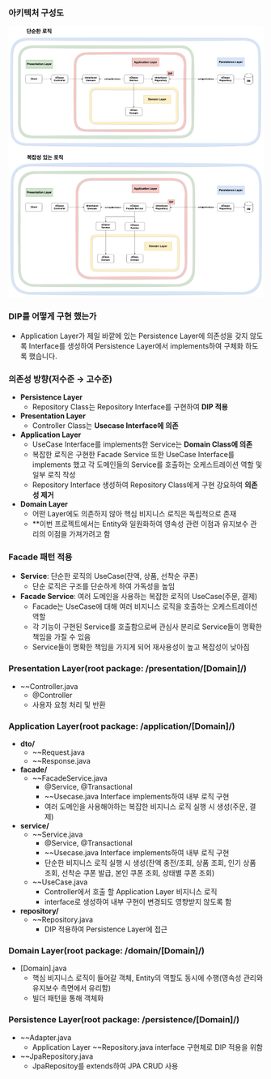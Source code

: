 ### 아키텍처 구성도

![아키텍처 구성도](https://github.com/qkr107781/hhplus_e-commerce_server/blob/feature/docs/4.Architecture.png)

### DIP를 어떻게 구현 했는가

- Application Layer가 제일 바깥에 있는 Persistence Layer에 의존성을 갖지 않도록 Interface를 생성하여 Persistence Layer에서 implements하여 구체화 하도록 했습니다.

### 의존성 방향(저수준 → 고수준)

- **Persistence Layer**
    - Repository Class는 Repository Interface를 구현하여 **DIP 적용**
- **Presentation Layer**
    - Controller Class는 **Usecase Interface에 의존**
- **Application Layer**
    - UseCase Interface를 implements한 Service는 **Domain Class에 의존**
    - 복잡한 로직은 구현한 Facade Service 또한 UseCase Interface를 implements 했고 각 도메인들의 Service를 호출하는 오케스트레이션 역할 및 일부 로직 작성
    - Repository Interface 생성하여 Repository Class에게 구현 강요하여 **의존성 제거**
- **Domain Layer**
    - 어떤 Layer에도 의존하지 않아 핵심 비지니스 로직은 독립적으로 존재
    - **이번 프로젝트에서는 Entity와 일원화하여 영속성 관련 이점과 유지보수 관리의 이점을 가져가려고 함

### Facade 패턴 적용

- **Service**: 단순한 로직의 UseCase(잔액, 상품, 선착순 쿠폰)
    - 단순 로직은 구조를 단순하게 하여 가독성을 높임
- **Facade Service**: 여러 도메인을 사용하는 복잡한 로직의 UseCase(주문, 결제)
    - Facade는 UseCase에 대해 여러 비지니스 로직을 호출하는 오케스트레이션 역할
    - 각 기능이 구현된 Service를 호출함으로써 관심사 분리로 Service들이 명확한 책임을 가질 수 있음
    - Service들이 명확한 책임을 가지게 되어 재사용성이 높고 복잡성이 낮아짐

### Presentation Layer(root package: /presentation/[Domain]/)

- ~~Controller.java
    - @Controller
    - 사용자 요청 처리 및 반환

### Application Layer(root package: /application/[Domain]/)

- **dto/**
    - ~~Request.java
    - ~~Response.java
- **facade/**
    - ~~FacadeService.java
        - @Service, @Transactional
        - ~~Usecase.java Interface implements하여 내부 로직 구현
        - 여러 도메인을 사용해야하는 복잡한 비지니스 로직 실행 시 생성(주문, 결제)
- **service/**
    - ~~Service.java
        - @Service, @Transactional
        - ~~Usecase.java Interface implements하여 내부 로직 구현
        - 단순한 비지니스 로직 실행 시 생성(잔액 충전/조회, 상품 조회, 인기 상품 조회, 선착순 쿠폰 발급, 본인 쿠폰 조회, 상태별 쿠폰 조회)
    - ~~UseCase.java
        - Controller에서 호출 할 Application Layer 비지니스 로직
        - interface로 생성하여 내부 구현이 변경되도 영향받지 않도록 함
- **repository/**
    - ~~Repository.java
        - DIP 적용하여 Persistence Layer에 접근

### Domain Layer(root package: /domain/[Domain]/)

- [Domain].java
    - 핵심 비지니스 로직이 들어갈 객체, Entity의 역할도 동시에 수행(영속성 관리와 유지보수 측면에서 유리함)
    - 빌더 패턴을 통해 객체화

### Persistence Layer(root package: /persistence/[Domain]/)

- ~~Adapter.java
    - Application Layer ~~Repository.java interface 구현체로 DIP 적용을 위함
- ~~JpaRepository.java
    - JpaRepositoy를 extends하여 JPA CRUD 사용


